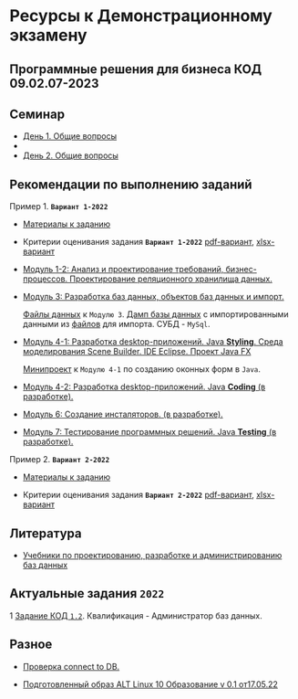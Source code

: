 # Ресурсы к Демонстрационному экзамену



## Программные решения для бизнеса КОД 09.02.07-2023

## Семинар

* [День 1. Общие вопросы](training_days/Training_day_1.pdf)
* 
* [День 2. Общие вопросы](/training_days/Training_day_2.pdf)

## Рекомендации по выполнению заданий

Пример 1. **`Вариант 1-2022`**

* [Материалы к заданию](Variant_1_2022/)

* Критерии оценивания задания **`Вариант 1-2022`** [pdf-вариант](/criteria_Variant_1_2022.pdf), [xlsx-вариант](/criteria_Variant_1_2022.xlsx)

* [Модуль 1-2: Анализ и проектирование требований, бизнес-процессов. Проектирование реляционного хранилища данных.](Moduls/Module1-2-3.pdf)

* [Модуль 3: Разработка баз данных, объектов баз данных и импорт.](/Moduls/AdmDB_mod_3.pdf)

   [Файлы данных](/Moduls/ResourseFile) к `Модулю 3`. [Дамп базы данных](/Help/After_analyzing_files.sql) с импортированными данными из [файлов](/Variant_1_2022/Сессия%201) для импорта. СУБД - `MySql`.

* [Модуль 4-1: Разработка desktop-приложений. Java **Styling**. Среда моделирования Scene Builder. IDE Eclipse. Проект Java FX](/Moduls/Session1m4Styling.pdf)
  
  [Минипроект](/Moduls/Session1m4style) к `Модулю 4-1` по созданию оконных форм в `Java`. 

* [Модуль 4-2: Разработка desktop-приложений. Java **Coding** (в разработке).]()

* [Модуль 6: Создание инсталяторов. (в разработке).]()

* [Модуль 7: Тестирование программных решений. Java **Testing** (в разработке).]()

Пример 2. **`Вариант 2-2022`**

* [Материалы к заданию](Variant_2_2022/)

* Критерии оценивания задания **`Вариант 2-2022`** [pdf-вариант](/criteria_Variant_1_2022.pdf), [xlsx-вариант](/criteria_Variant_1_2022.xlsx)


## Литература

* [Учебники по проектированию, разработке и администрированию баз данных](https://disk.yandex.ru/d/87fK03XoIntj3Q)

## Актуальные задания `2022`
1 [Задание КОД `1.2`](/Variant_09_KOD_1.2-2022_1). Квалификация - Администратор баз данных.


## Разное

* [Проверка connect to DB.](/Help/CrudTest)

* [Подготовленный образ ALT Linux 10 Образование v 0.1 от17.05.22](https://disk.yandex.ru/d/UAM1dnC0P1kpKw)
